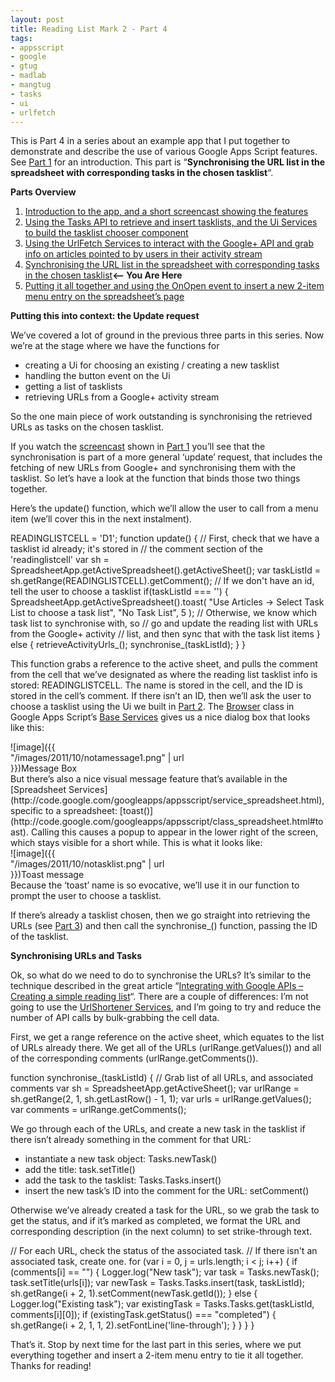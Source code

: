 ```yaml
---
layout: post
title: Reading List Mark 2 - Part 4
tags:
- appsscript
- google
- gtug
- madlab
- mangtug
- tasks
- ui
- urlfetch
---
```



This is Part 4 in a series about an example app that I put together to demonstrate and describe the use of various Google Apps Script features. See [Part 1](/2011/10/08/reading-list-mark-2-part-1/) for an introduction. This part is “**Synchronising the URL list in the spreadsheet with corresponding tasks in the chosen tasklist**“.

**Parts Overview**

1. [Introduction to the app, and a short screencast showing the features](/2011/10/08/reading-list-mark-2-part-1/)
2. [Using the Tasks API to retrieve and insert tasklists, and the Ui Services to build the tasklist chooser component](/2011/10/10/reading-list-mark-2-part-2/)
3. [Using the UrlFetch Services to interact with the Google+ API and grab info on articles pointed to by users in their activity stream](/2011/10/14/reading-list-mark-2-part-3/)
4. [Synchronising the URL list in the spreadsheet with corresponding tasks in the chosen tasklist](/2011/10/15/reading-list-mark-2-part-4/)**<– You Are Here**
5. [Putting it all together and using the OnOpen event to insert a new 2-item menu entry on the spreadsheet’s page](/2011/10/16/reading-list-mark-2-part-5/)

**Putting this into context: the Update request**

We’ve covered a lot of ground in the previous three parts in this series. Now we’re at the stage where we have the functions for

- creating a Ui for choosing an existing / creating a new tasklist
- handling the button event on the Ui
- getting a list of tasklists
- retrieving URLs from a Google+ activity stream

So the one main piece of work outstanding is synchronising the retrieved URLs as tasks on the chosen tasklist.

If you watch the [screencast](http://www.youtube.com/watch?v=F08qS8ZmlZ0) shown in [Part 1](/2011/10/08/reading-list-mark-2-part-1/) you’ll see that the synchronisation is part of a more general ‘update’ request, that includes the fetching of new URLs from Google+ and synchronising them with the tasklist. So let’s have a look at the function that binds those two things together.

Here’s the update() function, which we’ll allow the user to call from a menu item (we’ll cover this in the next instalment).

READINGLISTCELL = 'D1'; function update() { // First, check that we have a tasklist id already; it's stored in // the comment section of the 'readinglistcell' var sh = SpreadsheetApp.getActiveSpreadsheet().getActiveSheet(); var taskListId = sh.getRange(READINGLISTCELL).getComment(); // If we don't have an id, tell the user to choose a tasklist if(taskListId === '') { SpreadsheetApp.getActiveSpreadsheet().toast( "Use Articles -> Select Task List to choose a task list", "No Task List", 5 ); // Otherwise, we know which task list to synchronise with, so // go and update the reading list with URLs from the Google+ activity // list, and then sync that with the task list items } else { retrieveActivityUrls_(); synchronise_(taskListId); } }

This function grabs a reference to the active sheet, and pulls the comment from the cell that we’ve designated as where the reading list tasklist info is stored: READINGLISTCELL. The name is stored in the cell, and the ID is stored in the cell’s comment. If there isn’t an ID, then we’ll ask the user to choose a tasklist using the Ui we built in [Part 2](/2011/10/10/reading-list-mark-2-part-2/). The [Browser](http://code.google.com/googleapps/appsscript/class_browser.html) class in Google Apps Script’s [Base Services](http://code.google.com/googleapps/appsscript/service_base.html) gives us a nice dialog box that looks like this:

<div class="wp-caption alignnone" id="attachment_1198" style="width: 316px">![image]({{ "/images/2011/10/notamessage1.png" | url }})Message Box

</div>But there’s also a nice visual message feature that’s available in the [Spreadsheet Services](http://code.google.com/googleapps/appsscript/service_spreadsheet.html), specific to a spreadsheet: [toast()](http://code.google.com/googleapps/appsscript/class_spreadsheet.html#toast). Calling this causes a popup to appear in the lower right of the screen, which stays visible for a short while. This is what it looks like:

<div class="wp-caption alignnone" id="attachment_1177" style="width: 269px">![image]({{ "/images/2011/10/notasklist.png" | url }})Toast message

</div>Because the ‘toast’ name is so evocative, we’ll use it in our function to prompt the user to choose a tasklist.

If there’s already a tasklist chosen, then we go straight into retrieving the URLs (see [Part 3](/2011/10/14/reading-list-mark-2-part-3/)) and then call the synchronise_() function, passing the ID of the tasklist.

**Synchronising URLs and Tasks**

Ok, so what do we need to do to synchronise the URLs? It’s similar to the technique described in the great article “[Integrating with Google APIs – Creating a simple reading list](http://code.google.com/googleapps/appsscript/articles/google_apis_reading_list.html)“. There are a couple of differences: I’m not going to use the [UrlShortener Services](http://code.google.com/googleapps/appsscript/service_urlshortener.html), and I’m going to try and reduce the number of API calls by bulk-grabbing the cell data.

First, we get a range reference on the active sheet, which equates to the list of URLs already there. We get all of the URLs (urlRange.getValues()) and all of the corresponding comments (urlRange.getComments()).

function synchronise_(taskListId) { // Grab list of all URLs, and associated comments var sh = SpreadsheetApp.getActiveSheet(); var urlRange = sh.getRange(2, 1, sh.getLastRow() - 1, 1); var urls = urlRange.getValues(); var comments = urlRange.getComments();

We go through each of the URLs, and create a new task in the tasklist if there isn’t already something in the comment for that URL:

- instantiate a new task object: Tasks.newTask()
- add the title: task.setTitle()
- add the task to the tasklist: Tasks.Tasks.insert()
- insert the new task’s ID into the comment for the URL: setComment()

Otherwise we’ve already created a task for the URL, so we grab the task to get the status, and if it’s marked as completed, we format the URL and corresponding description (in the next column) to set strike-through text.

 // For each URL, check the status of the associated task. // If there isn't an associated task, create one. for (var i = 0, j = urls.length; i < j; i++) { if (comments[i] == "") { Logger.log("New task"); var task = Tasks.newTask(); task.setTitle(urls[i]); var newTask = Tasks.Tasks.insert(task, taskListId); sh.getRange(i + 2, 1).setComment(newTask.getId()); } else { Logger.log("Existing task"); var existingTask = Tasks.Tasks.get(taskListId, comments[i][0]); if (existingTask.getStatus() === "completed") { sh.getRange(i + 2, 1, 1, 2).setFontLine('line-through'); } } } }

That’s it. Stop by next time for the last part in this series, where we put everything together and insert a 2-item menu entry to tie it all together. Thanks for reading!

 


